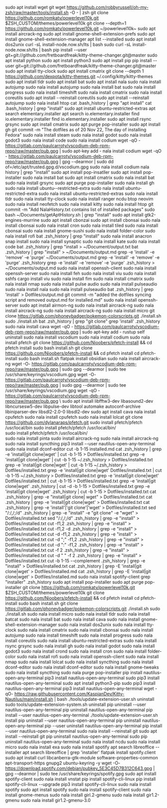 sudo apt install wget git
wget https://github.com/robbyrussell/oh-my-zsh/raw/master/tools/install.sh -O - | zsh
git clone https://github.com/romkatv/powerlevel10k.git $ZSH_CUSTOM/themes/powerlevel10k
git clone --depth=1 https://github.com/romkatv/powerlevel10k.git ~/powerlevel10k~
sudo apt install aircrack-ng
sudo apt install gnome-shell-extension-prefs
sudo apt install gnome-shell-extension-manager
apt list --installed
sudo apt install dos2unix
curl -sL install-node.now.sh/lts | bash
sudo curl -sL install-node.now.sh/lts | bash
pip install --user git+git://github.com/fretboardfreak/kitty-theme-changer.git@master
sudo apt install python
sudo apt install python3
sudo apt install pip
pip install --user git+git://github.com/fretboardfreak/kitty-theme-changer.git@master
sudo apt install tty-clock
sudo apt install cmatrix
git clone --depth 1 https://github.com/dexpota/kitty-themes.git ~/.config/kitty/kitty-themes
sudo apt install tldr
sudo apt install bat
sudo apt install nala
sudo nala install autojump
sudo nala install autojump
sudo nala install bat
sudo nala install progress
sudo nala install timeshift
sudo nala install cmatrix
sudo nala install coreutils
sudo apt install --reinstall  coreutils
sudo apt install --reinstall autojump
sudo nala install htop
cat .bash_history | grep "apt install"
cat .bash_history | grep "install"
sudo apt install ubuntu-restricted-extras
apt search elementary.installer
apt search io.elementary.installer
find io.elementary.installer
find io.elementary.installer
sudo apt install rsync grsync
sudo apt install cmatrix
sudo apt purge pop-installer
sudo apt install gh
git commit -m "The dotfiles as of 20 Nov 22, The day of installing Fedora"
sudo nala install steam
sudo nala install godot
sudo nala install godot3
sudo nala install code
sudo nala install codium
wget -qO - https://gitlab.com/paulcarroty/vscodium-deb-rpm-repo/raw/master/pub.gpg | sudo apt-key add -
nala install codium
wget -qO - https://gitlab.com/paulcarroty/vscodium-deb-rpm-repo/raw/master/pub.gpg | gpg --dearmor | sudo dd of=/etc/apt/trusted.gpg.d/vscodium.gpg
sudo nala install codium
nala history | grep "install"
sudo apt install pop-insatller
sudo apt install pop-installer
sudo nala install bat
sudo apt install cmatrix
sudo nala install bat
sudo nala install grsync
sudo apt purge pop-installer
sudo nala install gh
sudo nala install ubuntu--restricted-extra
sudo nala install ubuntu-restricted-extra
sudo nala install ubuntu-restricted-extras
sudo nala install tldr
sudo nala install tty-clock
sudo nala install ranger ncdu btop neovim
sudo nala install neofetch
sudo nala install kitty
sudo nala install htop
git commit -m "Add NalaHistory.txt contains list of installed packages" 
sudo bash ~/Documents/getAptHistory.sh | grep "install"
sudo apt install gtk2-engines-murrine
sudo apt install cbonzai
sudo apt install cbonsai
sudo nala install cbonsai
sudo nala install cron
sudo nala install tiled
sudo nala install cbonsai
sudo nala install gnome-sushi
sudo nala install folder-color
sudo nala install rofi
bat .zsh_history | grep "install"
sudo nala install anacron
snap install
sudo nala install synaptic
sudo nala install kate
sudo nala install code
bat .zsh_history | grep "install > ~/Document/output.txt
bat .zsh_history | grep "install" > ~/Documents/output.md
grep -e 'install' -e 'remove' -e 'purge' ~/Documents/output.md
grep -e 'install' -e 'remove' -e 'purge' .zsh_history
grep -e 'install' -e 'remove' -e 'purge' .zsh_history > ~/Documents/output.md
sudo nala install openssh-client
sudo nala install openssh-server
sudo nala install feh
sudo nala install viu
sudo nala install sshfs
cargo install viu
sudo nala install fim
sudo nala install cmatrix
sudo nala install nmap
sudo nala install pulse audio
sudo nala install pulseaudio
sudo nala install nala 
sudo nala install pulseaudio
bat .zsh_history | grep 'install' > Dotfiles/output.md
git commit -m "added the dotfiles syncing script and removed output.md for installed.md"
sudo nala install openssh-server
sudo apt install airmon-ng
sudo nala install aircrack-ng
sudo nala install aircrack-ng
sudo nala install aircrack-ng
sudo nala install micro
git clone https://gitlab.com/phoneybadger/pokemon-colorscripts.git
./install.sh 
sudo ./install.sh
bat .zsh_history | grep "git clone"
grep 'install' .zsh_history
sudo nala install cava
wget -qO - https://gitlab.com/paulcarroty/vscodium-deb-rpm-repo/raw/master/pub.gpg | sudo apt-key add -
rustup self uninstall
sudo nala install vscodium
sudo nala install codium
sudo nala install pfetch
git clone https://github.com/Nioobers/pfetch-install && cd pfetch install
sudo bash install.sh
git clone https://github.com/Nioobers/pfetch-install && cd pfetch install
cd pfetch-install
sudo bash install.sh
flatpak install obsidian
sudo nala install aircrack-ng
wget -O- https://gitlab.com/paulcarroty/vscodium-deb-rpm-repo/raw/master/pub.gpg | sudo gpg --dearmor | sudo tee /usr/share/keyrings/vscodium.gpg
wget -O- https://gitlab.com/paulcarroty/vscodium-deb-rpm-repo/raw/master/pub.gpg | sudo gpg --dearmor | sudo tee /usr/share/keyrings/vscodium.gpg
wget -qO - https://gitlab.com/paulcarroty/vscodium-deb-rpm-repo/raw/master/pub.gpg \\
sudo apt install libfftw3-dev libasound2-dev libncursesw5-dev libpulse-dev libtool automake autoconf-archive libiniparser-dev libsdl2-2.0-0 libsdl2-dev
sudo apt install cava
nala install cpufetch
sudo nala install cpufetch
sudo nala install lolcat
git clone https://github.com/dylanaraps/pfetch.git
sudo install pfetch/pfetch /usr/local/bin
sudo install pfetch/pfetch /usr/local/bin/\
sudo install pfetch/pfetch /usr/local/bin/\
sudo nala install pinta
sudo install aircrack-ng
sudo nala install aircrack-ng
sudo nala install syncthing
pip3 install --user nautilus-open-any-terminal
sudo nala install dconf-editor
cut -b 1-15 installed.md
cat .zsh_history | grep -e 'install|git clone|wget' | cut -b 1-15 > Dotfiles/installed.txt
grep -e 'install|git clone|wget' | cut -b 1-15 ~/.zsh_history > Dotfiles/installed.txt
grep -e 'install|git clone|wget' | cut -b 1-15 ~/.zsh_history > Dotfiles/installed.txt
grep -e 'install|git clone|wget' Dotfiles/installed.txt | cut -b 1-15 ~/.zsh_history > Dotfiles/installed.txt
grep -e 'install|git clone|wget' Dotfiles/installed.txt | cut -b 1-15 > Dotfiles/installed.txt
grep -e 'install|git clone|wget' .zsh_history | cut -d -b 1-15 > Dotfiles/installed.txt
grep -e 'install|git clone|wget' .zsh_history | cut -b 1-15 > Dotfiles/installed.txt
cat .zsh_history | grep -e "install|git clone| wget" > Dotfiles/installed.txt
cat .zsh_history | grep -e 'install|git clone|wget' > Dotfiles/installed.txt
cat .zsh_history | grep -e 'install'|'git clone'|'wget' > Dotfiles/installed.txt
sed "/:/,/;/d" .zsh_history | grep -e "install" -e "git clone" -e "wget" > Dotfiles/installed.txt
sed "/:/,/;/d" .zsh_history | grep -e "install" > Dotfiles/installed.txt
cut -f1,2 .zsh_history | grep -e "install" > Dotfiles/installed.txt
cut -f1,2 -d .zsh_history | grep -e "install" > Dotfiles/installed.txt
cut -d -f1,2 .zsh_history | grep -e "install" > Dotfiles/installed.txt
cut -d ";" -f1,2 .zsh_history | grep -e "install" > Dotfiles/installed.txt
cut -d ":" -f1,2 .zsh_history | grep -e "install" > Dotfiles/installed.txt
cut -f 2 .zsh_history | grep -e "install" > Dotfiles/installed.txt
cut -d " " -f 2 .zsh_history | grep -e "install" > Dotfiles/installed.txt
cut -b 1-15 --complement .zsh_history | grep -e "install" > Dotfiles/installed.txt
cat .zsh_history | grep -E 'install\|git clone\|wget' > Dotfiles/installed.md
cat .zsh_history | grep -E 'install|git clone|wget' > Dotfiles/installed.md
sudo nala install spotify-client
grep "installer" .zsh_history
sudo apt install pop-installer
sudo apt purge pop-installer
git clone https://github.com/romkatv/powerlevel10k.git $ZSH_CUSTOM/themes/powerlevel10k
git clone https://github.com/Nioobers/pfetch-install && cd pfetch install
cd pfetch-install
sudo bash install.sh
git clone https://gitlab.com/phoneybadger/pokemon-colorscripts.git
./install.sh
sudo ./install.sh
sudo nala install micro
sudo nala install tldr
sudo nala install batcat
sudo nala install bat
sudo nala install cava
sudo nala install gnome-shell-extension-manager
sudo nala install dos2unix
sudo nala install tty-clock
sudo nala install cmatrix
sudo nala install cbonsai
sudo nala install autojump
sudo nala install timeshift
sudo nala install progress
sudo nala install coreutils
sudo nala install ubuntu-restricted-extras
sudo nala install rsync grsync
sudo nala install gh
sudo nala install godot
sudo nala install godot3
sudo nala install crond
sudo nala install cron
sudo nala install folder-color
sudo nala install rofi
sudo nala install openssh-client
sudo nala install nmap
sudo nala install lolcat
sudo nala install syncthing
sudo nala install dconf-editor
sudo nala install dconf-editor
sudo nala install gnome-tweaks
sudo nala install syncthing
sudo nala purge pop-installer
pip install nautilus-open-any-terminal
pip3 install nautilus-open-any-terminal
sudo pip3 install nautilus-open-any-terminal
sudo apt install python3-pip
sudo pip3 install nautilus-open-any-terminal
pip3 install nautilus-open-any-terminal
wget -qO- https://raw.githubusercontent.com/KaspianDev/Kitty-Nautilus/main/install.sh | bash 
./tools/update-extension-user.sh uninstall
sudo tools/update-extension-system.sh uninstall
pip uninstall --user nautilus-open-any-terminal
pip uninstall nautilus-open-any-terminal
pip install --user nautilus-open-any-terminal
./tools/update-extension-user.sh install 
pip uninstall --user nautilus-open-any-terminal
pip uninstall nautilus-open-any-terminal
pip --user uninstall nautilus-open-any-terminal
pip install --user nautilus-open-any-terminal
sudo nala install --reinstall git
sudo apt install --reinstall git
pip uninstall nautilus-open-any-terminal
sudo pip uninstall nautilus-open-any-terminal
sudo nala install ncdu
sudo nala install micro
sudo nala install exa
sudo nala install spotify
apt search libreoffice --installer
apt search libreoffice | grep  'installer'
flatpak install spotify.client
sudo apt install curl libcanberra-gtk-module software-properties-common apt-transport-https gnupg2 ubuntu-keyring -y
wget -O- https://download.spotify.com/debian/pubkey_5E3C45D7B312C643.gpg | gpg --dearmor | sudo tee /usr/share/keyrings/spotify.gpg
sudo apt install spotify-client
sudo nala install vnstat
pip install spotify-cli-linux
pip install spotify-cli-linux --upgrade
pip3 install spotify-cli-linux
sudo nala install spotify
sudo apt install spotify
sudo nala install spotify-client
sudo nala install gnome-menus
sudo nala install girl.2-gmenu
sudo nala install gir1.2-gmenu
sudo nala install gir1.2-gmenu-3.0
